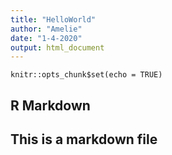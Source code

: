 ```yaml
---
title: "HelloWorld"
author: "Amelie"
date: "1-4-2020"
output: html_document
---
```


```{r setup, include=FALSE}
knitr::opts_chunk$set(echo = TRUE)
```

## R Markdown

## This is a markdown file
